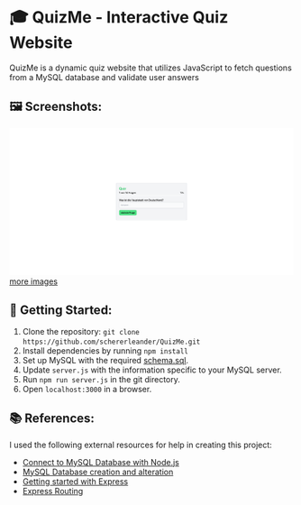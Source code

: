 # 🎓 QuizMe - Interactive Quiz Website

QuizMe is a dynamic quiz website that utilizes JavaScript to fetch questions from a MySQL database and validate user answers

## 🖼️ Screenshots:
![quizpage](./.assets/quiz.png)
[more images](./.assets/screenshots.md)

## 🚀 Getting Started:
1. Clone the repository: `git clone https://github.com/schererleander/QuizMe.git`
2. Install dependencies by running `npm install`
3. Set up MySQL with the required [schema.sql](./.assets/schema.sql).
4. Update `server.js` with the information specific to your MySQL server.
5. Run `npm run server.js` in the git directory. 
6. Open `localhost:3000` in a browser.

## 📚 References:
I used the following external resources for help in creating this project:
- [Connect to MySQL Database with Node.js](https://www.w3schools.com/nodejs/nodejs_mysql_create_db.asp)
- [MySQL Database creation and alteration](https://www.w3schools.com/MySQL/mysql_create_db.asp)
- [Getting started with Express](https://expressjs.com/en/starter/hello-world.html)
- [Express Routing](https://expressjs.com/en/guide/routing.html)